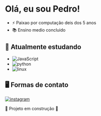 # Olá, eu sou Pedro!

- ⚡ Paixao por computação deis dos 5 anos
- 📚 Ensino medio concluido

## 🔭 Atualmente estudando 

- <img alt="JavaScript"
         src="https://img.shields.io/badge/-JavaScript-9855d9?style=flat-square&logo=JavaScript&logoColor=white"/>
- <img alt="python"
         src="https://img.shields.io/badge/-python-9855d9?style=flat-square&logo=python&logoColor=white"/>
- <img alt="linux"
         src="https://img.shields.io/badge/-linux-9855d9?style=flat-square&logo=linux&logoColor=white"/>

## 🖥️ Formas de contato

[<img alt="instagram"
         src="https://img.shields.io/badge/-instagram-9855d9?style=flat-square&logo=instagram&logoColor=white"/>](https://www.instagram.com/mulinariiii/)


:construction: Projeto em construção :construction:

